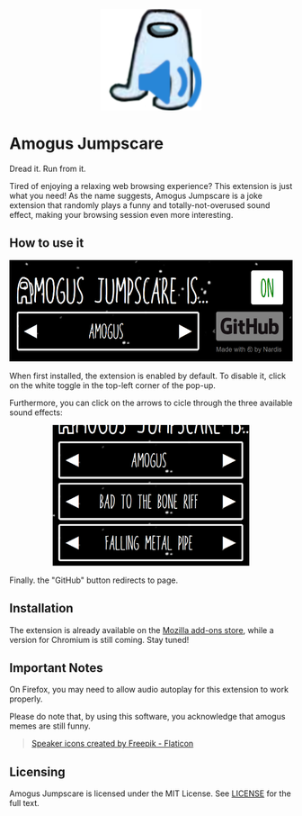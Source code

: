 <p align="center">
  <img alt='Icon of the extension' height='180px' src="images/icon_128.png" />
</p>

# Amogus Jumpscare
Dread it. Run from it.

Tired of enjoying a relaxing web browsing experience? This extension is just what you need!
As the name suggests, Amogus Jumpscare is a joke extension that randomly plays a funny and totally-not-overused sound effect, making your browsing session even more interesting.

## How to use it
<p align="center">
  <img alt='Icon of the extension' height='180px' src="screenshots/ui.png" />
</p>

When first installed, the extension is enabled by default. To disable it, click on the white toggle in the top-left corner of the pop-up.

Furthermore, you can click on the arrows to cicle through the three available sound effects:

<p align="center">
  <img alt='Icon of the extension' height='250px' src="screenshots/sounds.png" />
</p>

Finally. the "GitHub" button redirects to page.

## Installation
The extension is already available on the [Mozilla add-ons store](https://addons.mozilla.org/it/firefox/addon/amogus-jumpscare/), while a version for Chromium is still coming. Stay tuned!

## Important Notes
On Firefox, you may need to allow audio autoplay for this extension to work properly.

Please do note that, by using this software, you acknowledge that amogus memes are still funny.
> <a href="https://www.flaticon.com/free-icons/speaker" title="speaker icons">Speaker icons created by Freepik - Flaticon</a>

## Licensing
Amogus Jumpscare is licensed under the MIT License. See [LICENSE](https://github.com/jazziNardis/Amogus-Jumpscare/blob/main/LICENSE) for the full text.
